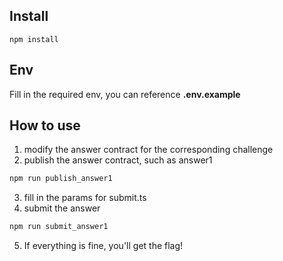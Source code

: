 ## Install
`npm install`

## Env
Fill in the required env, you can reference **.env.example**

## How to use
1. modify the answer contract for the corresponding challenge
2. publish the answer contract, such as answer1
```bash
npm run publish_answer1
```

3. fill in the params for submit.ts
4. submit the answer
```bash
npm run submit_answer1
```

5. If everything is fine, you'll get the flag!
